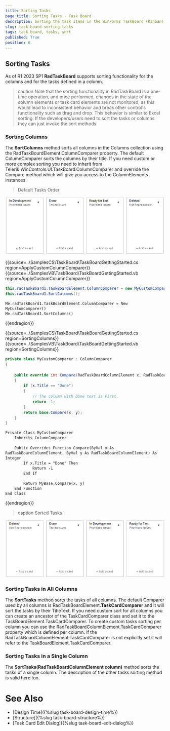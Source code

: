 ```yaml
---
title: Sorting Tasks
page_title: Sorting Tasks - Task Board
description: Sorting the task items in the WinForms TaskBoard (Kanban) control.
slug: task-board-sorting-tasks
tags: task board, tasks, sort
published: True
position: 6  
---
```


## Sorting Tasks

As of R1 2023 SP1 **RadTaskBoard** supports sorting functionality for the columns and for the tasks defined in a column. 

>caution Note that the sorting functionality in RadTaskBoard is a one-time operation, and once performed, changes in the state of the column elements or task card elements are not monitored, as this would lead to inconsistent behavior and break other control's functionality such as drag and drop. This behavior is similar to Excel sorting. If the developers/users need to sort the tasks or columns they can just invoke the sort methods. 

### Sorting Columns

The **SortColumns** method sorts all columns in the Columns collection using the RadTaskBourdElement.ColumnComparer property. The default ColumnComparer sorts the columns by their title. If you need custom or more complex sorting you need to inherit from Telerik.WinControls.UI.TaskBoard.ColumnComparer and override the Compare method which will give you access to the ColumnElements instances.

>Default Tasks Order

![WinForms RadTaskBoard Default Tasks Order](images/task-board-sorting-tasks001.png)

{{source=..\SamplesCS\TaskBoard\TaskBoardGettingStarted.cs region=ApplyCustomColumnComparer}} 
{{source=..\SamplesVB\TaskBoard\TaskBoardGettingStarted.vb region=ApplyCustomColumnComparer}} 

````C#
this.radTaskBoard1.TaskBoardElement.ColumnComparer = new MyCustomComparer();
this.radTaskBoard1.SortColumns();

````
````VB.NET
Me.radTaskBoard1.TaskBoardElement.ColumnComparer = New MyCustomComparer()
Me.radTaskBoard1.SortColumns()

````

{{endregion}}  



{{source=..\SamplesCS\TaskBoard\TaskBoardGettingStarted.cs region=SortingColumns}} 
{{source=..\SamplesVB\TaskBoard\TaskBoardGettingStarted.vb region=SortingColumns}} 

````C#
private class MyCustomComparer : ColumnComparer
{

    public override int Compare(RadTaskBoardColumnElement x, RadTaskBoardColumnElement y)
    {
        if (x.Title == "Done")
        {
            // The column with Done text is First.
            return -1;
        }
        return base.Compare(x, y);
    }
}

````
````VB.NET
Private Class MyCustomComparer
    Inherits ColumnComparer

    Public Overrides Function Compare(ByVal x As RadTaskBoardColumnElement, ByVal y As RadTaskBoardColumnElement) As Integer
        If x.Title = "Done" Then
            Return -1
        End If

        Return MyBase.Compare(x, y)
    End Function
End Class

````

{{endregion}}  

>caption Sorted Tasks

![WinForms RadTaskBoard Sorted Tasks](images/task-board-sorting-tasks002.png)

### Sorting Tasks in All Columns

The **SortTasks** method sorts the tasks of all columns. The default Comparer used by all columns is RadTaskBoardElement.**TaskCardComparer** and it will sort the tasks by their TitleText. If you need custom sort for all columns you can create an ancestor of the TaskCardComparer class and set it to the TaskBoardElement.TaskCardComparer. To create custom tasks sorting per column you can use the RadTaskBoardColumnElement.TaskCardComparer property which is defined per column. If the RadTaskBoardColumnElement.TaskCardComparer is not explicitly set it will refer to the TaskBoardElement.TaskCardComparer.

### Sorting Tasks in a Single Column

The **SortTasks(RadTaskBoardColumnElement column)** method sorts the tasks of a single column. The description of the other tasks sorting method is valid here too.

# See Also

* [Design Time]({%slug task-board-design-time%})
* [Structure]({%slug task-board-structure%})
* [Task Card Edit Dialog]({%slug task-board-edit-dialog%})
 
        
